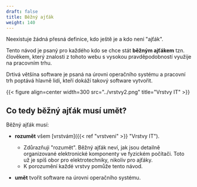 ```yaml
---
draft: false
title: Běžný ajťák
weight: 140
---
```


Neexistuje žádná přesná definice, kdo ještě je a kdo není "ajťák".

Tento návod je psaný pro každého kdo se chce stát **běžným ajťákem** tzn. člověkem, který znalosti z tohoto webu s vysokou pravděpodobností využije na pracovním trhu.

Drtivá většína software je psaná na úrovni operačního systému a pracovní trh poptává hlavně lidi, kteří dokáží takový software vytvořit.

{{< figure align=center width=300 src="../vrstvy2.png" title="Vrstvy IT" >}}

## Co tedy běžný ajťák musí umět?

Běžný ajťák musí:

- **rozumět** všem [vrstvám]({{< ref "vrstveni" >}} "Vrstvy IT").
  - Zdůrazňuji "rozumět". Běžný ajťák neví, jak jsou detailně organizované elektronické komponenty ve fyzickém počítači. Toto už je spíš obor pro elektrotechniky, nikoliv pro ajťáky.
  - K porozumění každé vrstvy pomůže tento návod.

- **umět** tvořit software na úrovni operačního systému.